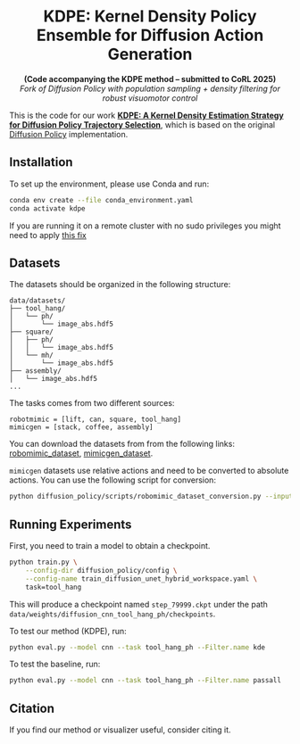 <div align="center">

# KDPE: Kernel Density Policy Ensemble for Diffusion Action Generation

**(Code accompanying the KDPE method – submitted to CoRL 2025)**  
_Fork of Diffusion Policy with population sampling + density filtering for robust visuomotor control_

</div>

This is the code for our work **[KDPE: A Kernel Density Estimation Strategy for Diffusion Policy Trajectory Selection](https://arxiv.org/pdf/2508.10511)**, which is based on the original [Diffusion Policy](https://github.com/real-stanford/diffusion_policy) implementation.

## Installation

To set up the environment, please use Conda and run:

```bash
conda env create --file conda_environment.yaml
conda activate kdpe
```

If you are running it on a remote cluster with no sudo privileges you might need to apply [this fix](https://github.com/openai/mujoco-py/issues/627)

## Datasets

The datasets should be organized in the following structure:

```
data/datasets/
├── tool_hang/
│   └── ph/
│       └── image_abs.hdf5
├── square/
│   ├── ph/
│   │   └── image_abs.hdf5
│   └── mh/
│       └── image_abs.hdf5
├── assembly/
│   └── image_abs.hdf5
...
```

The tasks comes from two different sources:
```
robotmimic = [lift, can, square, tool_hang]
mimicgen = [stack, coffee, assembly]
```
You can download the datasets from from the following links: [robomimic_dataset](https://diffusion-policy.cs.columbia.edu/data/training/robomimic_image.zip), [mimicgen_dataset](https://huggingface.co/datasets/amandlek/mimicgen_datasets/tree/main/core).

`mimicgen` datasets use relative actions and need to be converted to absolute actions. You can use the following script for conversion:

```bash
python diffusion_policy/scripts/robomimic_dataset_conversion.py --input /path/to/your/dataset.hdf5 --output /path/to/your/output_dataset.hdf5
```

## Running Experiments

First, you need to train a model to obtain a checkpoint.

```bash
python train.py \
    --config-dir diffusion_policy/config \
    --config-name train_diffusion_unet_hybrid_workspace.yaml \
    task=tool_hang
```

This will produce a checkpoint named `step_79999.ckpt` under the path `data/weights/diffusion_cnn_tool_hang_ph/checkpoints`.

To test our method (KDPE), run:

```bash
python eval.py --model cnn --task tool_hang_ph --Filter.name kde
```

To test the baseline, run:

```bash
python eval.py --model cnn --task tool_hang_ph --Filter.name passall
```

<!-- ## License

The original Diffusion Policy code is licensed under the MIT License. The modifications introduced in this repository from commit `ad788214debba67fd201eb17a0dc31e64a2cdb45` onwards are licensed under the [Creative Commons Attribution-NonCommercial 4.0 International License](http://creativecommons.org/licenses/by-nc/4.0/). -->

## Citation

If you find our method or visualizer useful, consider citing it.
